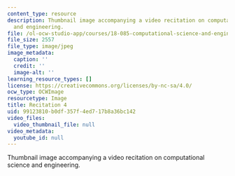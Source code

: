 ```yaml
---
content_type: resource
description: Thumbnail image accompanying a video recitation on computational science
  and engineering.
file: /ol-ocw-studio-app/courses/18-085-computational-science-and-engineering-i-fall-2008/99123810b0df357f4ed717b8a36bc142_r4.jpg
file_size: 2557
file_type: image/jpeg
image_metadata:
  caption: ''
  credit: ''
  image-alt: ''
learning_resource_types: []
license: https://creativecommons.org/licenses/by-nc-sa/4.0/
ocw_type: OCWImage
resourcetype: Image
title: Recitation 4
uid: 99123810-b0df-357f-4ed7-17b8a36bc142
video_files:
  video_thumbnail_file: null
video_metadata:
  youtube_id: null
---
```

Thumbnail image accompanying a video recitation on computational science and engineering.